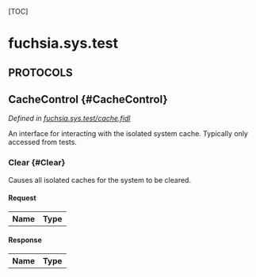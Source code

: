 [TOC]

# fuchsia.sys.test


## **PROTOCOLS**

## CacheControl {#CacheControl}
*Defined in [fuchsia.sys.test/cache.fidl](https://fuchsia.googlesource.com/fuchsia/+/master/sdk/fidl/fuchsia.sys.test/cache.fidl#10)*

<p>An interface for interacting with the isolated system cache. Typically only
accessed from tests.</p>

### Clear {#Clear}

<p>Causes all isolated caches for the system to be cleared.</p>

#### Request
<table>
    <tr><th>Name</th><th>Type</th></tr>
    </table>


#### Response
<table>
    <tr><th>Name</th><th>Type</th></tr>
    </table>















